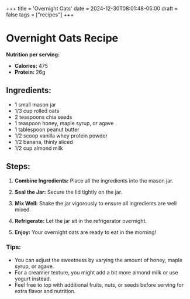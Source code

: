 +++
title = 'Overnight Oats'
date = 2024-12-30T08:01:48-05:00
draft = false
tags = ["recipes"]
+++

# Overnight Oats Recipe

**Nutrition per serving:**  
- **Calories:** 475  
- **Protein:** 26g

## Ingredients:
- 1 small mason jar
- 1/3 cup rolled oats
- 2 teaspoons chia seeds
- 1 teaspoon honey, maple syrup, or agave
- 1 tablespoon peanut butter
- 1/2 scoop vanilla whey protein powder
- 1/2 banana, thinly sliced
- 1/2 cup almond milk

## Steps:

1. **Combine Ingredients:** Place all the ingredients into the mason jar.
   
2. **Seal the Jar:** Secure the lid tightly on the jar.

3. **Mix Well:** Shake the jar vigorously to ensure all ingredients are well mixed.

4. **Refrigerate:** Let the jar sit in the refrigerator overnight.

5. **Enjoy:** Your overnight oats are ready to eat in the morning!

### Tips:
- You can adjust the sweetness by varying the amount of honey, maple syrup, or agave.
- For a creamier texture, you might add a bit more almond milk or use yogurt instead.
- Feel free to top with additional fruits, nuts, or seeds before serving for extra flavor and nutrition.
